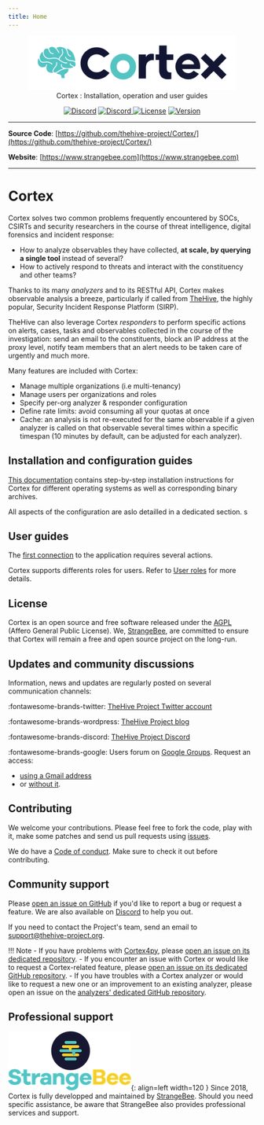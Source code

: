 ```yaml
---
title: Home
---
```


<div>
  <figure align="center">
    <img src="./images/cortex-logo.png"width="600"/>  
    <figcaption>Cortex : Installation, operation and user guides</>
  </figure>
</div>
<div>
  <p align="center">
    <a href="https://chat.thehive-project.org" target"_blank"><img src="https://img.shields.io/badge/chat-on%20discord-7289da.svg?sanitize=true&logo=discord" alt="Discord"></a>
    <a href="https://chat.thehive-project.org" target"_blank">
      <img src="https://img.shields.io/discord/779945042039144498" alt="Discord">
    </a>
    <a href="./LICENSE" target"_blank"><img src="https://img.shields.io/github/license/TheHive-Project/Cortex" alt="License"></a>
    <a href><img src="https://img.shields.io/github/v/release/thehive-project/Cortex?style=flat&logo=git-lfs" alt="Version"></a>          
  </p>
</div>


---

**Source Code**: [https://github.com/thehive-project/Cortex/](https://github.com/thehive-project/Cortex/)

**Website**: [https://www.strangebee.com](https://www.strangebee.com)

---


# Cortex 
Cortex solves two common problems frequently encountered by SOCs, CSIRTs and security researchers in the course of threat intelligence, digital forensics and incident response:

- How to analyze observables they have collected, **at scale, by querying a single tool** instead of several?
- How to actively respond to threats and interact with the constituency and other teams?

Thanks to its many _analyzers_ and to its RESTful API, Cortex makes observable analysis a breeze, particularly if called from [TheHive](https://www.strangebee.com/thehive/), the highly popular, Security Incident Response Platform (SIRP). 

TheHive can also leverage Cortex _responders_ to perform specific actions on alerts, cases, tasks and observables collected in the course of the investigation: send an email to the constituents, block an IP address at the proxy level, notify team members that an alert needs to be taken care of urgently and much more.

Many features are included with Cortex: 

* Manage multiple organizations (i.e multi-tenancy)
* Manage users per organizations and roles
* Specify per-org analyzer & responder configuration
* Define rate limits: avoid consuming all your quotas at once
* Cache: an analysis is not re-executed for the same observable if a given analyzer is called on that observable several times within a specific timespan (10 minutes by default, can be adjusted for each analyzer).


## Installation and configuration guides
[This documentation](./installation-and-configuration/index.md) contains step-by-step installation instructions for Cortex for different operating systems as well as corresponding binary archives. 

All aspects of the configuration are aslo detailled in a dedicated section.
s
## User guides
The [first connection](user-guides/first-start.md) to the application requires several actions. 

Cortex supports differents roles for users. Refer to [User roles](user-guides/roles.md) for more details.


## License
Cortex is an open source and free software released under the [AGPL](https://github.com/TheHive-Project/Cortex/blob/master/LICENSE) (Affero General Public License). We, [StrangeBee](https://strangebee.com), are committed to ensure that Cortex will remain a free and open source project on the long-run.

## Updates and community discussions
Information, news and updates are regularly posted on several communication channels:

:fontawesome-brands-twitter: [TheHive Project Twitter account](https://twitter.com/thehive_project)

:fontawesome-brands-wordpress: [TheHive Project blog](https://blog.thehive-project.org/)

:fontawesome-brands-discord: [TheHive Project Discord](https://chat.thehive-project.org)

:fontawesome-brands-google: Users forum on [Google Groups](https://groups.google.com/a/thehive-project.org/d/forum/users). Request an access:

- [using a Gmail address](https://accounts.google.com/SignUp?hl=en)
-  or [without it](https://accounts.google.com/SignUpWithoutGmail?hl=en).

## Contributing
We welcome your contributions. Please feel free to fork the code, play with it, make some patches and send us pull requests using [issues](https://github.com/TheHive-Project/Cortex/issues).

We do have a [Code of conduct](code-of-conduct.md). Make sure to check it out before contributing.

## Community support
Please [open an issue on GitHub](https://github.com/TheHive-Project/Cortex/issues) if you'd like to report a bug or request a feature. We are also available on [Discord](https://chat.thehive-project.org) to help you out.

If you need to contact the Project's team, send an email to <support@thehive-project.org>.

!!! Note
      - If you have problems with [Cortex4py](https://github.com/TheHive-Project/Cortex4y), please [open an issue on its dedicated repository](https://github.com/TheHive-Project/Cortex4py/issues/new).
      - If you encounter an issue with Cortex or would like to request a Cortex-related feature, please [open an issue on its dedicated GitHub repository](https://github.com/TheHive-Project/Cortex/issues/new).
      - If you have troubles with a Cortex analyzer or would like to request a new one or an improvement to an existing analyzer, please open an issue on the [analyzers' dedicated GitHub repository](https://github.com/TheHive-Project/cortex-analyzers/issues/new).

## Professional support

![StrangeBee](./images/strangebee.png){: align=left width=120 }
Since 2018, Cortex is fully developped and maintained by [StrangeBee](https://www.strangebee.com). Should you need specific assistance, be aware that StrangeBee also provides professional services and support. 

